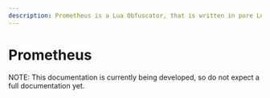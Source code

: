 ```yaml
---
description: Prometheus is a Lua Obfuscator, that is written in pure Lua.
---
```


# Prometheus

NOTE: This documentation is currently being developed, so do not expect a full documentation yet.
